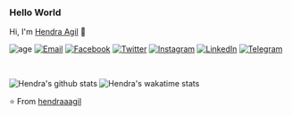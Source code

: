### Hello World

Hi, I'm [Hendra Agil](https://hendraaagil.github.io) 👋

![age](https://img.shields.io/badge/age-17-blue)
<a href="mailto:hendraaagil@gmail.com" target="_blank"><img src="https://img.shields.io/badge/-Gmail-c14438?style=flat-square&logo=Gmail&logoColor=white" alt="Email"></a>
<a href="https://facebook.com/hendraaagil" target="_blank"><img src="https://img.shields.io/badge/-Facebook-1877f2?style=flat-square&logo=facebook&logoColor=white" alt="Facebook"></a>
<a href="https://twitter.com/hendraaagil" target="_blank"><img src="https://img.shields.io/badge/-Twitter-1ca0f1?style=flat-square&labelColor=1ca0f1&logo=twitter&logoColor=white" alt="Twitter"></a>
<a href="https://instagram.com/hendraaagil" target="_blank"><img src="https://img.shields.io/badge/-Instagram-e4405f?style=flat-square&logo=instagram&logoColor=white" alt="Instagram"></a>
<a href="https://linkedin.com/in/hendraaagil" target="_blank"><img src="https://img.shields.io/badge/LinkedIn-%230077B5.svg?&style=flat-square&logo=linkedin&logoColor=white" alt="LinkedIn"></a>
<a href="https://t.me/hendraaagil" target="_blank"><img src="https://img.shields.io/badge/-Telegram-2ca5e0?style=flat-square&logo=telegram" alt="Telegram"></a>

<br />

![Hendra's github stats](https://github-readme-stats.vercel.app/api?username=hendraaagil&theme=react&show_icons=true&custom_title=Hendra%20Agil%27s%20GitHub%20Stats)
![Hendra's wakatime stats](https://github-readme-stats.vercel.app/api/wakatime?username=hendraaagil&theme=react&layout=compact&langs_count=8&custom_title=Hendra%20Agil%27s%20Wakatime%20Stats)

⭐️ From [hendraaagil](https://github.com/hendraaagil)
